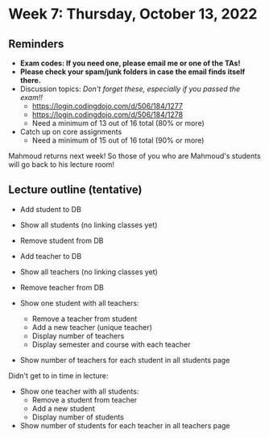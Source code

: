 # Week 7: Thursday, October 13, 2022

## Reminders
- **Exam codes: If you need one, please email me or one of the TAs!**
- **Please check your spam/junk folders in case the email finds itself there.**
- Discussion topics: *Don't forget these, especially if you passed the exam!!*
    - https://login.codingdojo.com/d/506/184/1277
    - https://login.codingdojo.com/d/506/184/1278
    - Need a minimum of 13 out of 16 total (80% or more)
- Catch up on core assignments
    - Need a minimum of 15 out of 16 total (90% or more)

Mahmoud returns next week!  So those of you who are Mahmoud's students will go back to his lecture room!

## Lecture outline (tentative)
- Add student to DB
- Show all students (no linking classes yet)
- Remove student from DB
- Add teacher to DB
- Show all teachers (no linking classes yet)
- Remove teacher from DB

- Show one student with all teachers:
    - Remove a teacher from student
    - Add a new teacher (unique teacher)
    - Display number of teachers
    - Display semester and course with each teacher

- Show number of teachers for each student in all students page

Didn't get to in time in lecture:
- Show one teacher with all students:
    - Remove a student from teacher
    - Add a new student
    - Display number of students
- Show number of students for each teacher in all teachers page
